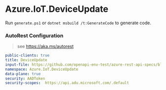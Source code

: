 # Azure.IoT.DeviceUpdate

Run `generate.ps1` or `dotnet msbuild /t:GenerateCode` to generate code.

### AutoRest Configuration
> see https://aka.ms/autorest

``` yaml
public-clients: true
title: DeviceUpdate
input-file: https://github.com/openapi-env-test/azure-rest-api-specs/blob/8ce6a26a453230567fd1c80b46fb334cf5bf06ad/specification/deviceupdate/data-plane/Microsoft.DeviceUpdate/preview/2021-06-01-preview/deviceupdate.json
namespace: Azure.IoT.DeviceUpdate
data-plane: true
security: AADToken
security-scopes:  https://api.adu.microsoft.com/.default
```
